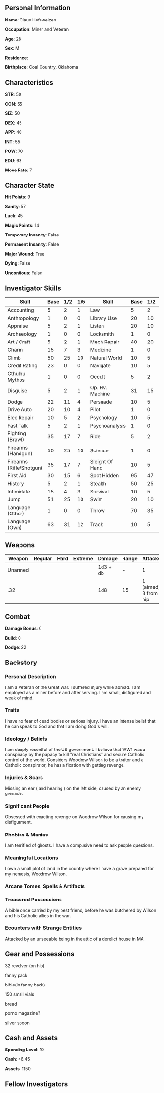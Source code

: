## Personal Information

**Name**: Claus Hefeweizen

**Occupation**: Miner and Veteran

**Age**: 28

**Sex**: M

**Residence**: 

**Birthplace**: Coal Country, Oklahoma

## Characteristics

**STR**: 50

**CON**: 55

**SIZ**: 50

**DEX**: 45

**APP**: 40

**INT**: 55

**POW**: 70

**EDU**: 63

**Move Rate**: 7

## Character State

**Hit Points**: 9 

**Sanity**: 57

**Luck**: 45

**Magic Points**: 14

**Temporary Insanity**: False

**Permanent Insanity**: False

**Major Wound**: True

**Dying**: False

**Uncontious**: False

## Investigator Skills

| Skill                    | Base | 1/2 | 1/5 | Skill           | Base | 1/2 | 1/5  |
|--------------------------|------|-----|-----|-----------------|------|-----|------|
| Accounting               | 5    | 2   | 1   | Law             | 5    | 2   | 1    |
| Anthropology             | 1    | 0   | 0   | Library Use     | 20   | 10  | 4    |
| Appraise                 | 5    | 2   | 1   | Listen          | 20   | 10  | 4    |
| Archaeology              | 1    | 0   | 0   | Locksmith       | 1    | 0   | 0    |
| Art / Craft              | 5    | 2   | 1   | Mech Repair     | 40   | 20  | 8    |
| Charm                    | 15   | 7   | 3   | Medicine        | 1    | 0   | 0    |
| Climb                    | 50   | 25  | 10  | Natural World   | 10   | 5   | 2    |
| Credit Rating            | 23   | 0   | 0   | Navigate        | 10   | 5   | 2    |
| Cthulhu Mythos           | 1    | 0   | 0   | Occult          | 5    | 2   | 1    |
| Disguise                 | 5    | 2   | 1   | Op. Hv. Machine | 31   | 15  | 6    |
| Dodge                    | 22   | 11  | 4   | Persuade        | 10   | 5   | 2    |
| Drive Auto               | 20   | 10  | 4   | Pilot           | 1    | 0   | 0    |
| Elec Repair              | 10   | 5   | 2   | Psychology      | 10   | 5   | 2    |
| Fast Talk                | 5    | 2   | 1   | Psychoanalysis  | 1    | 0   | 0    |
| Fighting (Brawl)         | 35   | 17  | 7   | Ride            | 5    | 2   | 1    |
| Firearms (Handgun)       | 50   | 25  | 10  | Science         | 1    | 0   | 0    |
| Firearms (Rifle/Shotgun) | 35   | 17  | 7   | Sleight Of Hand | 10   | 5   | 2    |
| First Aid                | 30   | 15  | 6   | Spot Hidden     | 95   | 47  | 11   |
| History                  | 5    | 2   | 1   | Stealth         | 50   | 25  | 10   |
| Intimidate               | 15   | 4   | 3   | Survival        | 10   | 5   | 2    |
| Jump                     | 51   | 25  | 10  | Swim            | 20   | 10  | 4    |
| Language (Other)         | 1    | 0   | 0   | Throw           | 70   | 35  | 14   |
| Language (Own)           | 63   | 31  | 12  | Track           | 10   | 5   | 2    |

## Weapons
| Weapon  | Regular | Hard | Extreme | Damage   | Range | Attacks               | Ammo | Malfunction        |
|---------|---------|------|---------|----------|-------|-----------------------|-------|-------------------|
| Unarmed |         |      |         | 1d3 + db | -     | 1                     | -     | -                 |
|  .32    |         |      |         |  1d8     |   15  |  1 (aimed) 3 from hip |    6  | 100               |

## Combat

**Damage Bonus**: 0 

**Build**: 0

**Dodge**: 22

## Backstory

### Personal Description

I am a Veteran of the Great War. I suffered injury while abroad. I am employed as a miner before and after serving. I am small, disfigured and weak of mind. 

### Traits

I have no fear of dead bodies or serious injury. I have an intense belief that he can speak to God and that I am doing God's will. 

### Ideology / Beliefs

I am deeply resentful of the US government. I believe that WW1 was a conspiracy by the papacy to kill "real Christians" and secure Catholic control of the world. Considers Woodrow Wilson to be a traitor and a Catholic conspirator, he has a fixation with getting revenge.

### Injuries & Scars

Missing an ear ( and hearing ) on the left side, caused by an enemy grenade. 

### Significant People

Obsessed with exacting revenge on Woodrow Wilson for causing my disfigurment. 

### Phobias & Manias

I am terrified of ghosts. I have a compusive need to ask people questions.

### Meaningful Locations

I own a small plot of land in the country where I have a grave prepared for my nemesis, Woodrow Wilson. 

### Arcane Tomes, Spells & Artifacts

### Treasured Possessions

A bible once carried by my best friend, before he was butchered by Wilson and his Catholic allies in the war.

### Ecounters with Strange Entities

Attacked by an unseeable being in the attic of a derelict house in MA. 

## Gear and Possessions

32 revolver (on hip)

fanny pack

bible(in fanny back)

150 small vials

bread

porno magazine?

silver spoon

## Cash and Assets

**Spending Level**: 10

**Cash**: 46.45

**Assets**: 1150

## Fellow Investigators
